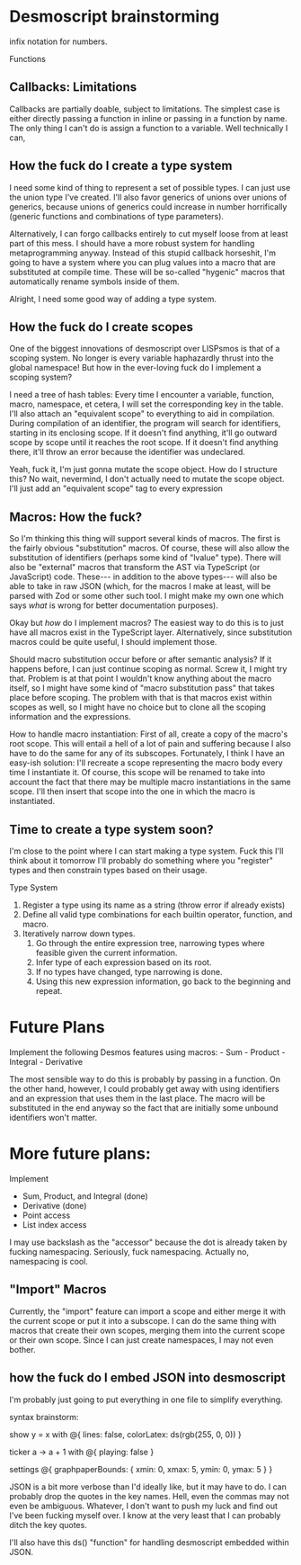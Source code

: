 # Desmoscript brainstorming

infix notation for numbers.

Functions

## Callbacks: Limitations

Callbacks are partially doable, subject to limitations. The simplest case is either directly passing a function in inline or passing in a function by name. The only thing I can't do is assign a function to a variable. Well technically I can, 

## How the fuck do I create a type system

I need some kind of thing to represent a set of possible types. I can just use the union type I've created. I'll also favor generics of unions over unions of generics, because unions of generics could increase in number horrifically (generic functions and combinations of type parameters).

Alternatively, I can forgo callbacks entirely to cut myself loose from at least part of this mess. I should have a more robust system for handling metaprogramming anyway. Instead of this stupid callback horseshit, I'm going to have a system where you can plug values into a macro that are substituted at compile time. These will be so-called "hygenic" macros that automatically rename symbols inside of them.

Alright, I need some good way of adding a type system.

## How the fuck do I create scopes

One of the biggest innovations of desmoscript over LISPsmos is that of a scoping system. No longer is every variable haphazardly thrust into the global namespace! But how in the ever-loving fuck do I implement a scoping system?

I need a tree of hash tables: Every time I encounter a variable, function, macro, namespace, et cetera, I will set the corresponding key in the table. I'll also attach an "equivalent scope" to everything to aid in compilation. During compilation of an identifier, the program will search for identifiers, starting in its enclosing scope. If it doesn't find anything, it'll go outward scope by scope until it reaches the root scope. If it doesn't find anything there, it'll throw an error because the identifier was undeclared.

Yeah, fuck it, I'm just gonna mutate the scope object. How do I structure this? No wait, nevermind, I don't actually need to mutate the scope object. I'll just add an "equivalent scope" tag to every expression

## Macros: How the fuck?

So I'm thinking this thing will support several kinds of macros. The first is the fairly obvious "substitution" macros. Of course, these will also allow the substitution of identifiers (perhaps some kind of "lvalue" type). There will also be "external" macros that transform the AST via TypeScript (or JavaScript) code. These--- in addition to the above types--- will also be able to take in raw JSON (which, for the macros I make at least, will be parsed with Zod or some other such tool. I might make my own one which says *what* is wrong for better documentation purposes).

Okay but *how* do I implement macros? The easiest way to do this is to just have all macros exist in the TypeScript layer. Alternatively, since substitution macros could be quite useful, I should implement those.

Should macro substitution occur before or after semantic analysis? If it happens before, I can just continue scoping as normal. Screw it, I might try that. Problem is at that point I wouldn't know anything about the macro itself, so I might have some kind of "macro substitution pass" that takes place before scoping. The problem with that is that macros exist within scopes as well, so I might have no choice but to clone all the scoping information and the expressions.

How to handle macro instantiation: First of all, create a copy of the macro's root scope. This will entail a hell of a lot of pain and suffering because I also have to do the same for any of its subscopes. Fortunately, I think I have an easy-ish solution: I'll recreate a scope representing the macro body every time I instantiate it. Of course, this scope will be renamed to take into account the fact that there may be multiple macro instantiations in the same scope. I'll then insert that scope into the one in which the macro is instantiated.

## Time to create a type system soon?

I'm close to the point where I can start making a type system. Fuck this I'll think about it tomorrow I'll probably do something where you "register" types and then constrain types based on their usage.

Type System
1. Register a type using its name as a string (throw error if already exists)
2. Define all valid type combinations for each builtin operator, function, and macro.
3. Iteratively narrow down types.
    1. Go through the entire expression tree, narrowing types where feasible given the current information.
    2. Infer type of each expression based on its root.
    3. If no types have changed, type narrowing is done.
    4. Using this new expression information, go back to the beginning and repeat.






# Future Plans
Implement the following Desmos features using macros:
    - Sum
    - Product
    - Integral
    - Derivative

The most sensible way to do this is probably by passing in a function. On the other hand, however, I could probably get away with using identifiers and an expression that uses them in the last place. The macro will be substituted in the end anyway so the fact that are initially some unbound identifiers won't matter.

# More future plans:
Implement
- Sum, Product, and Integral (done)
- Derivative (done)
- Point access
- List index access

I may use backslash as the "accessor" because the dot is already taken by fucking namespacing. Seriously, fuck namespacing. Actually no, namespacing is cool. 

## "Import" Macros
Currently, the "import" feature can import a scope and either merge it with the current scope or put it into a subscope. I can do the same thing with macros that create their own scopes, merging them into the current scope or their own scope. Since I can just create namespaces, I may not even bother.

## how the fuck do I embed JSON into desmoscript
I'm probably just going to put everything in one file to simplify everything.

syntax brainstorm:

show y = x with @{
    lines: false,
    colorLatex: ds(rgb(255, 0, 0))
}

ticker a -> a + 1 with @{
    playing: false
}

settings @{
    graphpaperBounds: {
        xmin: 0,
        xmax: 5,
        ymin: 0,
        ymax: 5
    }
}

JSON is a bit more verbose than I'd ideally like, but it may have to do. I can probably drop the quotes in the key names. Hell, even the commas may not even be ambiguous. Whatever, I don't want to push my luck and find out I've been fucking myself over. I know at the very least that I can probably ditch the key quotes.

I'll also have this ds() "function" for handling desmoscript embedded within JSON.

